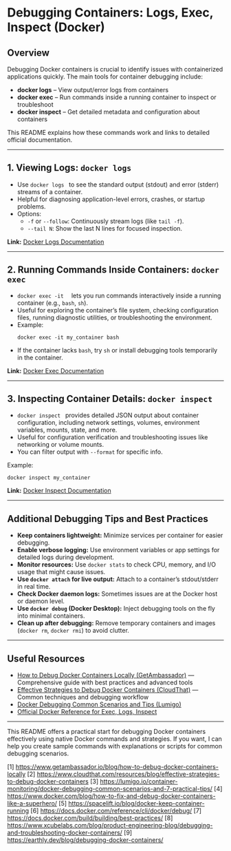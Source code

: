 

# Debugging Containers: Logs, Exec, Inspect (Docker)

## Overview
Debugging Docker containers is crucial to identify issues with containerized applications quickly. The main tools for container debugging include:

- **docker logs** – View output/error logs from containers
- **docker exec** – Run commands inside a running container to inspect or troubleshoot
- **docker inspect** – Get detailed metadata and configuration about containers

This README explains how these commands work and links to detailed official documentation.

***

## 1. Viewing Logs: `docker logs`

- Use `docker logs ` to see the standard output (stdout) and error (stderr) streams of a container.
- Helpful for diagnosing application-level errors, crashes, or startup problems.
- Options:
  - `-f` or `--follow`: Continuously stream logs (like `tail -f`).
  - `--tail N`: Show the last N lines for focused inspection.

**Link:** [Docker Logs Documentation](https://docs.docker.com/engine/reference/commandline/logs/)

***

## 2. Running Commands Inside Containers: `docker exec`

- `docker exec -it  ` lets you run commands interactively inside a running container (e.g., `bash`, `sh`).
- Useful for exploring the container’s file system, checking configuration files, running diagnostic utilities, or troubleshooting the environment.
- Example:
  ```
  docker exec -it my_container bash
  ```
- If the container lacks `bash`, try `sh` or install debugging tools temporarily in the container.

**Link:** [Docker Exec Documentation](https://docs.docker.com/engine/reference/commandline/exec/)

***

## 3. Inspecting Container Details: `docker inspect`

- `docker inspect ` provides detailed JSON output about container configuration, including network settings, volumes, environment variables, mounts, state, and more.
- Useful for configuration verification and troubleshooting issues like networking or volume mounts.
- You can filter output with `--format` for specific info.

Example:
```
docker inspect my_container
```

**Link:** [Docker Inspect Documentation](https://docs.docker.com/engine/reference/commandline/inspect/)

***

## Additional Debugging Tips and Best Practices

- **Keep containers lightweight:** Minimize services per container for easier debugging.
- **Enable verbose logging:** Use environment variables or app settings for detailed logs during development.
- **Monitor resources:** Use `docker stats` to check CPU, memory, and I/O usage that might cause issues.
- **Use `docker attach` for live output:** Attach to a container’s stdout/stderr in real time.
- **Check Docker daemon logs:** Sometimes issues are at the Docker host or daemon level.
- **Use `docker debug` (Docker Desktop):** Inject debugging tools on the fly into minimal containers.
- **Clean up after debugging:** Remove temporary containers and images (`docker rm`, `docker rmi`) to avoid clutter.

***

## Useful Resources

- [How to Debug Docker Containers Locally (GetAmbassador)](https://www.getambassador.io/blog/how-to-debug-docker-containers-locally) — Comprehensive guide with best practices and advanced tools
- [Effective Strategies to Debug Docker Containers (CloudThat)](https://www.cloudthat.com/resources/blog/effective-strategies-to-debug-docker-containers) — Common techniques and debugging workflow
- [Docker Debugging Common Scenarios and Tips (Lumigo)](https://lumigo.io/container-monitoring/docker-debugging-common-scenarios-and-7-practical-tips/)
- [Official Docker Reference for Exec, Logs, Inspect](https://docs.docker.com/engine/reference/commandline/)

***

This README offers a practical start for debugging Docker containers effectively using native Docker commands and strategies. If you want, I can help you create sample commands with explanations or scripts for common debugging scenarios.

[1] https://www.getambassador.io/blog/how-to-debug-docker-containers-locally
[2] https://www.cloudthat.com/resources/blog/effective-strategies-to-debug-docker-containers
[3] https://lumigo.io/container-monitoring/docker-debugging-common-scenarios-and-7-practical-tips/
[4] https://www.docker.com/blog/how-to-fix-and-debug-docker-containers-like-a-superhero/
[5] https://spacelift.io/blog/docker-keep-container-running
[6] https://docs.docker.com/reference/cli/docker/debug/
[7] https://docs.docker.com/build/building/best-practices/
[8] https://www.xcubelabs.com/blog/product-engineering-blog/debugging-and-troubleshooting-docker-containers/
[9] https://earthly.dev/blog/debugging-docker-containers/
